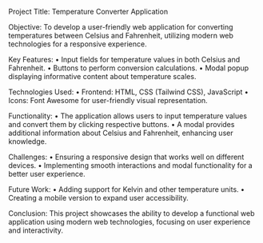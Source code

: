 Project Title: Temperature Converter Application

Objective: To develop a user-friendly web application for converting temperatures between Celsius and Fahrenheit, utilizing modern web technologies for a responsive experience.

Key Features:
•	Input fields for temperature values in both Celsius and Fahrenheit.
•	Buttons to perform conversion calculations.
•	Modal popup displaying informative content about temperature scales.

Technologies Used:
•	Frontend: HTML, CSS (Tailwind CSS), JavaScript
•	Icons: Font Awesome for user-friendly visual representation.

Functionality:
•	The application allows users to input temperature values and convert them by clicking respective buttons.
•	A modal provides additional information about Celsius and Fahrenheit, enhancing user knowledge.

Challenges:
•	Ensuring a responsive design that works well on different devices.
•	Implementing smooth interactions and modal functionality for a better user experience.

Future Work:
•	Adding support for Kelvin and other temperature units.
•	Creating a mobile version to expand user accessibility.

Conclusion: This project showcases the ability to develop a functional web application using modern web technologies, focusing on user experience and interactivity.

